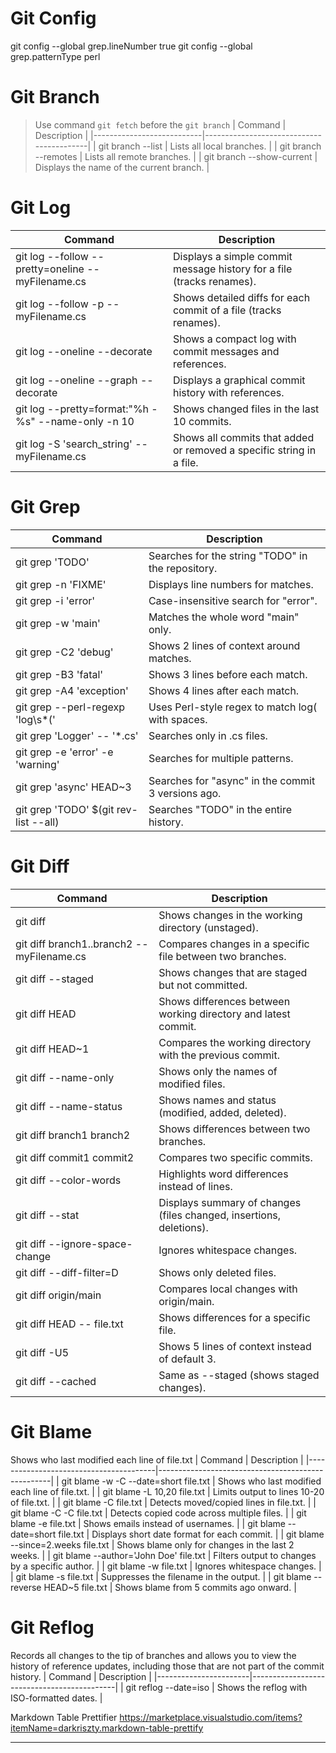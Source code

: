 # Git Config
git config --global grep.lineNumber true
git config --global grep.patternType perl

# Git Branch
> Use command `git fetch` before the `git branch`
| Command                   | Description                              |
|---------------------------|------------------------------------------|
| git branch --list         | Lists all local branches.                |
| git branch --remotes      | Lists all remote branches.               |
| git branch --show-current | Displays the name of the current branch. |

# Git Log
| Command                                             | Description                                                           |
|-----------------------------------------------------|-----------------------------------------------------------------------|
| git log --follow --pretty=oneline -- myFilename.cs  | Displays a simple commit message history for a file (tracks renames). |
| git log --follow -p -- myFilename.cs                | Shows detailed diffs for each commit of a file (tracks renames).      |
| git log --oneline --decorate                        | Shows a compact log with commit messages and references.              |
| git log --oneline --graph --decorate                | Displays a graphical commit history with references.                  |
| git log --pretty=format:"%h - %s" --name-only -n 10 | Shows changed files in the last 10 commits.                           |
| git log -S 'search_string' -- myFilename.cs         | Shows all commits that added or removed a specific string in a file.  |

# Git Grep
| Command                               | Description                                        |
|---------------------------------------|----------------------------------------------------|
| git grep 'TODO'                       | Searches for the string "TODO" in the repository.  |
| git grep -n 'FIXME'                   | Displays line numbers for matches.                 |
| git grep -i 'error'                   | Case-insensitive search for "error".               |
| git grep -w 'main'                    | Matches the whole word "main" only.                |
| git grep -C2 'debug'                  | Shows 2 lines of context around matches.           |
| git grep -B3 'fatal'                  | Shows 3 lines before each match.                   |
| git grep -A4 'exception'              | Shows 4 lines after each match.                    |
| git grep --perl-regexp 'log\s*\('     | Uses Perl-style regex to match log( with spaces.   |
| git grep 'Logger' -- '*.cs'           | Searches only in .cs files.                        |
| git grep -e 'error' -e 'warning'      | Searches for multiple patterns.                    |
| git grep 'async' HEAD~3               | Searches for "async" in the commit 3 versions ago. |
| git grep 'TODO' $(git rev-list --all) | Searches "TODO" in the entire history.             |

# Git Diff
| Command                                    | Description                                                         |
|--------------------------------------------|---------------------------------------------------------------------|
| git diff                                   | Shows changes in the working directory (unstaged).                  |
| git diff branch1..branch2 -- myFilename.cs | Compares changes in a specific file between two branches.           |
| git diff --staged                          | Shows changes that are staged but not committed.                    |
| git diff HEAD                              | Shows differences between working directory and latest commit.      |
| git diff HEAD~1                            | Compares the working directory with the previous commit.            |
| git diff --name-only                       | Shows only the names of modified files.                             |
| git diff --name-status                     | Shows names and status (modified, added, deleted).                  |
| git diff branch1 branch2                   | Shows differences between two branches.                             |
| git diff commit1 commit2                   | Compares two specific commits.                                      |
| git diff --color-words                     | Highlights word differences instead of lines.                       |
| git diff --stat                            | Displays summary of changes (files changed, insertions, deletions). |
| git diff --ignore-space-change             | Ignores whitespace changes.                                         |
| git diff --diff-filter=D                   | Shows only deleted files.                                           |
| git diff origin/main                       | Compares local changes with origin/main.                            |
| git diff HEAD -- file.txt                  | Shows differences for a specific file.                              |
| git diff -U5                               | Shows 5 lines of context instead of default 3.                      |
| git diff --cached                          | Same as --staged (shows staged changes).                            |

# Git Blame
Shows who last modified each line of file.txt
| Command                                | Description                                       |
|----------------------------------------|---------------------------------------------------|
| git blame -w -C --date=short file.txt  | Shows who last modified each line of file.txt.    |
| git blame -L 10,20 file.txt            | Limits output to lines 10-20 of file.txt.         |
| git blame -C file.txt                  | Detects moved/copied lines in file.txt.           |
| git blame -C -C file.txt               | Detects copied code across multiple files.        |
| git blame -e file.txt                  | Shows emails instead of usernames.                |
| git blame --date=short file.txt        | Displays short date format for each commit.       |
| git blame --since=2.weeks file.txt     | Shows blame only for changes in the last 2 weeks. |
| git blame --author='John Doe' file.txt | Filters output to changes by a specific author.   |
| git blame -w file.txt                  | Ignores whitespace changes.                       |
| git blame -s file.txt                  | Suppresses the filename in the output.            |
| git blame --reverse HEAD~5 file.txt    | Shows blame from 5 commits ago onward.            |


# Git Reflog
Records all changes to the tip of branches and allows you to view the history of reference updates, including those that are not part of the commit history.
| Command               | Description                                |
|-----------------------|--------------------------------------------|
| git reflog --date=iso | Shows the reflog with ISO-formatted dates. |


Markdown Table Prettifier
https://marketplace.visualstudio.com/items?itemName=darkriszty.markdown-table-prettify

--------------------------------------------------------------------------------------